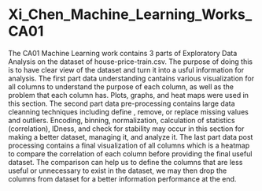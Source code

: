# Xi_Chen_Machine_Learning_Works_CA01

The CA01 Machine Learning work contains 3 parts of Exploratory Data Analysis on the dataset of house-price-train.csv. The purpose of doing this is to 
have clear view of the dataset and turn it into a usful information for analysis. The first part data understanding cantains various visualization
for all columns to understand the purpose of each column, as well as the problem that each column has. Plots, graphs, and heat maps were used in this
section. The second part data pre-processing contains large data cleanning techniques including define , remove, or replace missing values and outliers.
Encoding, binning, normalization, calculation of statistics (correlation), IDness, and check for stability may occur in this section for making a better
dataset, managing it, and analyze it. The last part data post processing contains a final visualization of all columns which is a heatmap to compare the 
correlation of each column before providing the final useful dataset. The comparison can help us to define the columns that are less useful or unnecessary
to exist in the dataset, we may then drop the columns from dataset for a better information performance at the end.
